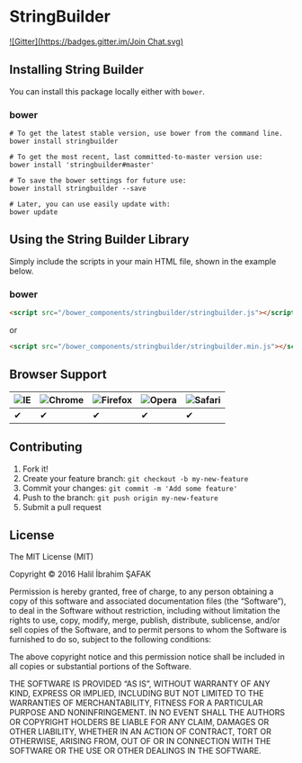 # StringBuilder
[![Gitter](https://badges.gitter.im/Join Chat.svg)](https://gitter.im/hibrahimsafak/bower-stringbuilder?utm_source=badge&utm_medium=badge&utm_campaign=pr-badge&utm_content=badge)

## Installing String Builder

You can install this package locally either with `bower`.

### bower

```shell
# To get the latest stable version, use bower from the command line.
bower install stringbuilder

# To get the most recent, last committed-to-master version use:
bower install 'stringbuilder#master'

# To save the bower settings for future use:
bower install stringbuilder --save

# Later, you can use easily update with:
bower update
```

## Using the String Builder Library

Simply include the scripts in your main HTML file, shown in the example below.

### bower

```html
<script src="/bower_components/stringbuilder/stringbuilder.js"></script>
```

or

```html
<script src="/bower_components/stringbuilder/stringbuilder.min.js"></script>
```

## Browser Support

![IE](https://cloud.githubusercontent.com/assets/398893/3528325/20373e76-078e-11e4-8e3a-1cb86cf506f0.png) | ![Chrome](https://cloud.githubusercontent.com/assets/398893/3528328/23bc7bc4-078e-11e4-8752-ba2809bf5cce.png) | ![Firefox](https://cloud.githubusercontent.com/assets/398893/3528329/26283ab0-078e-11e4-84d4-db2cf1009953.png) | ![Opera](https://cloud.githubusercontent.com/assets/398893/3528330/27ec9fa8-078e-11e4-95cb-709fd11dac16.png) | ![Safari](https://cloud.githubusercontent.com/assets/398893/3528331/29df8618-078e-11e4-8e3e-ed8ac738693f.png)
--- | --- | --- | --- | --- |
 ✔ | ✔ | ✔ | ✔ | ✔ |

## Contributing

1. Fork it!
2. Create your feature branch: `git checkout -b my-new-feature`
3. Commit your changes: `git commit -m 'Add some feature'`
4. Push to the branch: `git push origin my-new-feature`
5. Submit a pull request

## License

The MIT License (MIT)

Copyright © 2016 Halil İbrahim ŞAFAK

Permission is hereby granted, free of charge, to any person obtaining a copy of this software and associated documentation files (the “Software”), to deal in the Software without restriction, including without limitation the rights to use, copy, modify, merge, publish, distribute, sublicense, and/or sell copies of the Software, and to permit persons to whom the Software is furnished to do so, subject to the following conditions:

The above copyright notice and this permission notice shall be included in all copies or substantial portions of the Software.

THE SOFTWARE IS PROVIDED “AS IS”, WITHOUT WARRANTY OF ANY KIND, EXPRESS OR IMPLIED, INCLUDING BUT NOT LIMITED TO THE WARRANTIES OF MERCHANTABILITY, FITNESS FOR A PARTICULAR PURPOSE AND NONINFRINGEMENT. IN NO EVENT SHALL THE AUTHORS OR COPYRIGHT HOLDERS BE LIABLE FOR ANY CLAIM, DAMAGES OR OTHER LIABILITY, WHETHER IN AN ACTION OF CONTRACT, TORT OR OTHERWISE, ARISING FROM, OUT OF OR IN CONNECTION WITH THE SOFTWARE OR THE USE OR OTHER DEALINGS IN THE SOFTWARE.